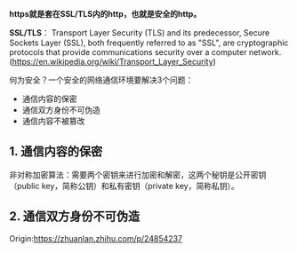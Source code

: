             

**https就是套在SSL/TLS内的http，也就是安全的http。**     

**SSL/TLS**：
Transport Layer Security (TLS) and its predecessor, Secure Sockets Layer (SSL), both frequently referred to as "SSL", are cryptographic protocols that provide communications security over a computer network.                  
(https://en.wikipedia.org/wiki/Transport_Layer_Security)      

何为安全？一个安全的网络通信环境要解决3个问题：
- 通信内容的保密
- 通信双方身份不可伪造
- 通信内容不被篡改

## 1. 通信内容的保密
非对称加密算法：需要两个密钥来进行加密和解密，这两个秘钥是公开密钥（public key，简称公钥）和私有密钥（private key，简称私钥）。

## 2. 通信双方身份不可伪造









Origin:https://zhuanlan.zhihu.com/p/24854237    
